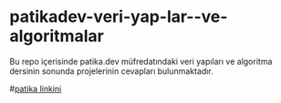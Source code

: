 # patikadev-veri-yap-lar--ve-algoritmalar
Bu repo içerisinde patika.dev müfredatındaki veri yapıları ve algoritma dersinin sonunda projelerinin cevapları bulunmaktadır.

#[patika linkini](https://app.patika.dev/bzceval)